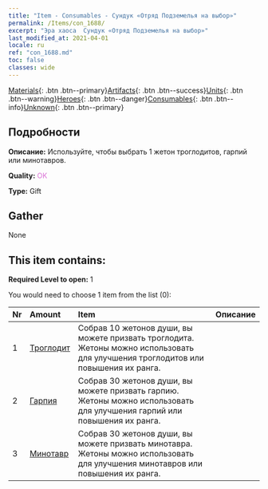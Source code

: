 ```yaml
---
title: "Item - Consumables - Сундук «Отряд Подземелья на выбор»"
permalink: /Items/con_1688/
excerpt: "Эра хаоса  Сундук «Отряд Подземелья на выбор»"
last_modified_at: 2021-04-01
locale: ru
ref: "con_1688.md"
toc: false
classes: wide
---
```

 [Materials](/ru/Items/){: .btn .btn--primary}[Artifacts](/ru/Items/Artifacts/){: .btn .btn--success}[Units](/ru/Items/Units/){: .btn .btn--warning}[Heroes](/ru/Items/Heroes/){: .btn .btn--danger}[Consumables](/ru/Items/Consumables/){: .btn .btn--info}[Unknown](/ru/Items/Unknown/){: .btn .btn--primary}

## Подробности
 **Описание:** Используйте, чтобы выбрать 1 жетон троглодитов, гарпий или минотавров.

 **Quality:** <span style="color: #DA70D6">OK</span>

 **Type:** Gift

## Gather

  None

## This item contains:

 **Required Level to open:** 1

 You would need to choose 1 item from the list (0):

  | Nr | Amount |     Item    | Описание |
  |:---|:-------|:------------|:-----------:|
  | 1 | [Троглодит](/ru/Items/unt_244/) | Собрав 10 жетонов души, вы можете призвать троглодита. Жетоны можно использовать для улучшения троглодитов или повышения их ранга. | 
  | 2 | [Гарпия](/ru/Items/unt_245/) | Собрав 30 жетонов души, вы можете призвать гарпию. Жетоны можно использовать для улучшения гарпий или повышения их ранга. | 
  | 3 | [Минотавр](/ru/Items/unt_248/) | Собрав 30 жетонов души, вы можете призвать минотавра. Жетоны можно использовать для улучшения минотавров или повышения их ранга. | 
